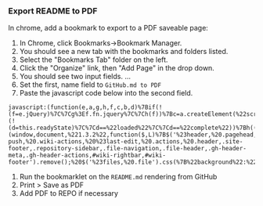### Export README to PDF

In chrome, add a bookmark to export to a PDF saveable page:

1. In Chrome, click Bookmarks->Bookmark Manager.
1. You should see a new tab with the bookmarks and folders listed.
1. Select the "Bookmarks Tab" folder on the left.
1. Click the "Organize" link, then "Add Page" in the drop down.
1. You should see two input fields. ...
1. Set the first, name field to `GitHub.md to PDF`
1. Paste the javascript code below into the second field.

```
javascript:(function(e,a,g,h,f,c,b,d)%7Bif(!(f=e.jQuery)%7C%7Cg%3Ef.fn.jquery%7C%7Ch(f))%7Bc=a.createElement(%22script%22);c.type=%22text/javascript%22;c.src=%22http://ajax.googleapis.com/ajax/libs/jquery/%22+g+%22/jquery.min.js%22;c.onload=c.onreadystatechange=function()%7Bif(!b&&(!(d=this.readyState)%7C%7Cd==%22loaded%22%7C%7Cd==%22complete%22))%7Bh((f=e.jQuery).noConflict(1),b=1);f(c).remove()%7D%7D;a.documentElement.childNodes%5B0%5D.appendChild(c)%7D%7D)(window,document,%221.3.2%22,function($,L)%7B$('%23header,%20.pagehead,%20.breadcrumb,%20.commit,%20.meta,%20%23footer,%20%23footer-push,%20.wiki-actions,%20%23last-edit,%20.actions,%20.header,.site-footer,.repository-sidebar,.file-navigation,.file-header,.gh-header-meta,.gh-header-actions,#wiki-rightbar,#wiki-footer').remove();%20$('%23files,%20.file').css(%7B%22background%22:%22none%22,%20%22border%22:%22none%22%7D);%20$('link').removeAttr('media');%7D);
```

1. Run the bookmarklet on the `README.md` rendering from GitHub
1. Print > Save as PDF
1. Add PDF to REPO if necessary
